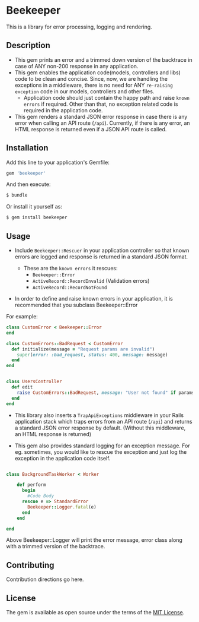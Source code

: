 # Beekeeper
This is a library for error processing, logging and rendering.

## Description

* This gem prints an error and a trimmed down version of the backtrace in case of ANY non-200 response in any application.
* This gem enables the application code(models, controllers and libs) code to be clean and concise. Since, now, we are handling the exceptions in a middleware, there is no need for ANY `re-raising exception` code in our models, controllers and other files. 
    * Application code should just contain the happy path and raise `known errors` if required. Other than that, no exception related code is required in the application code.
* This gem renders a standard JSON error response in case there is any error when calling an API route (`/api`). Currently, if there is any error, an HTML response is returned even if a JSON API route is called.


## Installation
Add this line to your application's Gemfile:

```ruby
gem 'beekeeper'
```

And then execute:
```bash
$ bundle
```

Or install it yourself as:
```bash
$ gem install beekeeper
```

## Usage

* Include `Beekeeper::Rescuer` in your application controller so that known errors are logged and response is returned in a standard JSON format.
    * These are the `known errors` it rescues:
        * `Beekeeper::Error`
        * `ActiveRecord::RecordInvalid` (Validation errors)
        * `ActiveRecord::RecordNotFound`
        
* In order to define and raise known errors in your application, it is recommended that you subclass Beekeeper::Error

For example:
```ruby
class CustomError < Beekeeper::Error
end

class CustomErrors::BadRequest < CustomError
  def initialize(message = "Request params are invalid")
    super(error: :bad_request, status: 400, message: message)
  end
end


class UsersController
  def edit
    raise CustomErrors::BadRequest, message: "User not found" if params[:id].blank?
  end
end


```
        
* This library also inserts a `TrapApiExceptions` middleware in your Rails application stack which traps errors from an API route (`/api`) and returns a standard JSON error response by default. (Without this middleware, an HTML response is returned)

* This gem also provides standard logging for an exception message. For eg. sometimes, you would like to rescue the exception and just log the exception in the application code itself.

```ruby

class BackgroundTaskWorker < Worker

    def perform
      begin
        #Code Body
      rescue e => StandardError
        Beekeeper::Logger.fatal(e)
      end
    end

end

```

Above Beekeeper::Logger will print the error message, error class along with a trimmed version of the backtrace.

## Contributing
Contribution directions go here.

## License
The gem is available as open source under the terms of the [MIT License](https://opensource.org/licenses/MIT).

